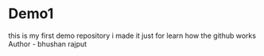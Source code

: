 # Demo1
this is my first demo repository i made it just for learn how the github works 
<br>
Author - bhushan rajput
